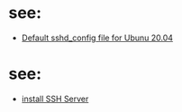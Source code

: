 # see:
- [Default sshd_config file for Ubunu 20.04](https://askubuntu.com/questions/1338807/default-sshd-config-file-for-ubunu-20-04)

# see:
- [install SSH Server](https://github.com/AaG7xNnrgbzeyqc5woPS/linux_help/blob/master/ubuntu%2020.04/install%20SSH%20Server.md)
